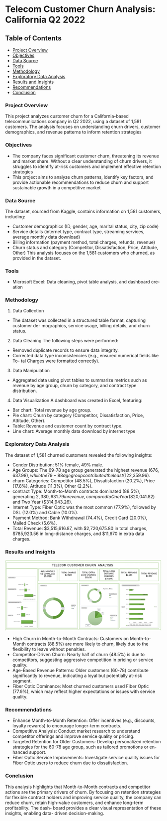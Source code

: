 # Telecom Customer Churn Analysis: California Q2 2022
## Table of Contents
- [Project Overview](#project-overview)
- [Objectives](#objectives)
- [Data Source](#data-source)
- [Tools](#tools)
- [Methodology](#methodology)
- [Exploratory Data Analysis](#exploratory-data-analysis)
- [Results and Insights](#results-and-insights)
- [Recommendations](#recommendations)
- [Conclusion](#conclusion)
### Project Overview
This project analyzes customer churn for a California-based telecommunications company in Q2 2022, using a dataset of 1,581 customers. The analysis focuses on understanding churn drivers, customer demographics, and revenue patterns to inform retention strategies
### Objectives
- The company faces significant customer churn, threatening its revenue and market share. Without a clear understanding of churn drivers, it struggles to identify at-risk customers and implement effective retention strategies
- This project aims to analyze churn patterns, identify key factors, and provide actionable recommendations to reduce churn and support sustainable growth in a competitive market
### Data Source
The dataset, sourced from Kaggle, contains information on 1,581 customers, including:
-	Customer demographics (ID, gender, age, marital status, city, zip code)
-	Service details (internet type, contract type, streaming services, average monthly data download)
-	Billing information (payment method, total charges, refunds, revenue)
-	Churn status and category (Competitor, Dissatisfaction, Price, Attitude, Other)
 This analysis focuses on the 1,581 customers who churned, as provided in the dataset.
### Tools
- Microsoft Excel: Data cleaning, pivot table analysis, and dashboard cre- ation
### Methodology

1.	Data Collection
- The dataset was collected in a structured table format, capturing customer de- mographics, service usage, billing details, and churn status.
	
2.	Data Cleaning
The following steps were performed:
- Removed duplicate records to ensure data integrity.
-	Corrected data type inconsistencies (e.g., ensured numerical fields like To- tal Charges were formatted correctly).

3.	Data Manipulation
- Aggregated data using pivot tables to summarize metrics such as revenue by age group, churn by category, and contract type distribution.

4. Data Visualization
A dashboard was created in Excel, featuring:
-	Bar chart: Total revenue by age group.
- Pie chart: Churn by category (Competitor, Dissatisfaction, Price, Attitude, Other).
- Table: Revenue and customer count by contract type.
- Line chart: Average monthly data download by internet type

### Exploratory Data Analysis
The dataset of 1,581 churned customers revealed the following insights:
- Gender Distribution: 51% female, 49% male.
- 	Age Groups: The 69-78 age group generated the highest revenue ($676,637.98), while the 79-88 age group contributed the least ($122,359.96).
-  churn Categories: Competitor (48.5%), Dissatisfaction (20.2%), Price (17.8%),
Attitude (11.3%), Other (2.2%).
- contract Type: Month-to-Month contracts dominated (88.5%), generating $2,380,631.79 in revenue, compared to One Year ($820,041.82) and Two Year ($314,943.26).
- Internet Type: Fiber Optic was the most common (77.9%), followed by DSL (12.0%) and Cable (10.0%).
- Payment Method: Bank Withdrawal (74.4%), Credit Card (20.0%), Mailed Check (5.6%).
- Total Revenue: $3,515,616.87, with $2,720,675.80 in total charges, $785,923.56 in long-distance charges, and $11,670 in extra data charges.

### Results and Insights
![results](https://github.com/KevDes22/Telecom-Churn-/blob/main/churnshot.PNG)
- High Churn in Month-to-Month Contracts: Customers on Month-to-Month contracts (88.5%) are more likely to churn, likely due to the flexibility to leave without penalties.
- Competitor-Driven Churn: Nearly half of churn (48.5%) is due to competitors, suggesting aggressive competition in pricing or service quality.
- Age-Based Revenue Patterns: Older customers (60-78) contribute significantly to revenue, indicating a loyal but potentially at-risk segment.
- Fiber Optic Dominance: Most churned customers used Fiber Optic (77.9%), which may reflect higher expectations or issues with service quality.

### Recommendations
- Enhance Month-to-Month Retention: Offer incentives (e.g., discounts, loyalty rewards) to encourage longer-term contracts.
- Competitive Analysis: Conduct market research to understand competitor offerings and improve service quality or pricing.
- Targeted Retention for Older Customers: Develop personalized retention strategies for the 60-78 age group, such as tailored promotions or en- hanced support.
-	Fiber Optic Service Improvements: Investigate service quality issues for Fiber Optic users to reduce churn due to dissatisfaction.
 
### Conclusion
This analysis highlights that Month-to-Month contracts and competitor actions are the primary drivers of churn. By focusing on retention strategies for flexible contract holders and improving service quality, the company can reduce churn, retain high-value customers, and enhance long-term profitability. The dash- board provides a clear visual representation of these insights, enabling data- driven decision-making.




